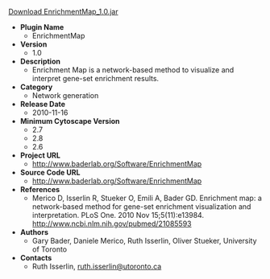 <a href="EnrichmentMap_1.0.jar">Download EnrichmentMap_1.0.jar</a>

* __Plugin Name__
  * EnrichmentMap
* __Version__
  * 1.0
* __Description__
  * Enrichment Map is a network-based method to visualize and interpret gene-set enrichment results.
* __Category__
  * Network generation
* __Release Date__
  * 2010-11-16
* __Minimum Cytoscape Version__
  * 2.7
  * 2.8
  * 2.6
* __Project URL__
  * http://www.baderlab.org/Software/EnrichmentMap
* __Source Code URL__
  * http://www.baderlab.org/Software/EnrichmentMap
* __References__
  * Merico D, Isserlin R, Stueker O, Emili A, Bader GD. Enrichment map: a network-based method for gene-set enrichment visualization and interpretation. PLoS One. 2010 Nov 15;5(11):e13984.
http://www.ncbi.nlm.nih.gov/pubmed/21085593
* __Authors__
  * Gary Bader, Daniele Merico, Ruth Isserlin, Oliver Stueker, University of Toronto
* __Contacts__
  * Ruth Isserlin, ruth.isserlin@utoronto.ca
